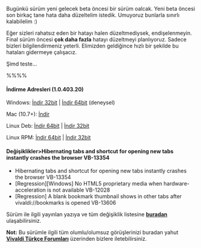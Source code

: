 Bugünkü sürüm yeni gelecek beta öncesi bir sürüm oalcak. Yeni beta öncesi son birkaç tane hata daha düzeltelim istedik. Umuyoruz bunlarla sınırlı kalabilelim :)

Eğer sizleri rahatsız eden bir hatayı halen düzeltmediysek, endişelenmeyin. Final sürüm öncesi **çok daha fazla** hatayı düzeltmeyi planlıyoruz. Sadece bizleri bilgilendirmeniz yeterli. Elimizden geldiğince hızlı bir şekilde bu hataları gidermeye çalışacız.

Şimd teste...

%%%%

#### İndirme Adresleri (1.0.403.20)

Windows: [İndir 32bit](https://vivaldi.com/download/download.php?f=Vivaldi.1.0.403.20.exe) | [İndir 64bit](https://vivaldi.com/download/download.php?f=Vivaldi.1.0.403.20.x64.exe) (deneysel)

Mac (10.7+): [İndir](https://vivaldi.com/download/download.php?f=Vivaldi.1.0.403.20.dmg)

Linux Deb: [İndir 64bit](https://vivaldi.com/download/download.php?f=vivaldi-snapshot_1.0.403.20-1_amd64.deb) | [İndir 32bit](https://vivaldi.com/download/download.php?f=vivaldi-snapshot_1.0.403.20-1_i386.de)

Linux RPM: [İndir 64bit](https://vivaldi.com/download/download.php?f=vivaldi-snapshot-1.0.403.20-1.x86_64.rpm) | [İndir 32bit](https://vivaldi.com/download/download.php?f=vivaldi-snapshot-1.0.403.17-1.i386.rpm)




#### Değişiklikler>Hibernating tabs and shortcut for opening new tabs instantly crashes the browser VB-13354
* Hibernating tabs and shortcut for opening new tabs instantly crashes the browser VB-13354
* [Regression][Windows] No HTML5 proprietary media when hardware-acceleration is not available VB-12028
* [Regression] A blank bookmark thumbnail shows in other tabs after vivaldi://bookmarks is opened VB-13606

Sürüm ile ilgili yayınlan yazıya ve tüm değişiklik listesine **[buradan](https://vivaldi.net/en-US/teamblog/88-snapshot-1-0-403-17-further-fixes-to-saved-sessions)** ulaşabilirsiniz.

**Not:** Bu sürümle ilgili tüm olumlu/olumsuz görüşlerinizi buradan yahut **[Vivaldi Türkçe Forumları](https://vivaldi.net/forum/turkish)** üzerinden bizlere iletebilirsiniz.
